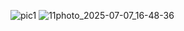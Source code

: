 ![pic1](https://github.com/user-attachments/assets/0c38f10a-221b-4608-8b3d-93fad340bbea)
![11photo_2025-07-07_16-48-36](https://github.com/user-attachments/assets/d18f9522-40fc-4f09-aa76-d823d590af55)
